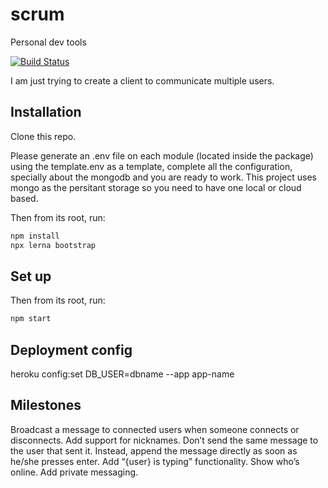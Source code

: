 # scrum

Personal dev tools

[![Build Status](https://travis-ci.com/carlospatinos/scrum.svg?branch=main)](https://travis-ci.com/carlospatinos/scrum)

I am just trying to create a client to communicate multiple users.

## Installation
Clone this repo.

Please generate an .env file on each module (located inside the package) using the template.env as a template, complete all the configuration, specially about the mongodb and you are ready to work. This project uses mongo as the persitant storage so you need to have one local or cloud based.

Then from its root, run:

```sh
npm install
npx lerna bootstrap
```

## Set up

Then from its root, run:

```sh
npm start
```


## Deployment config

heroku config:set DB_USER=dbname --app app-name



## Milestones

Broadcast a message to connected users when someone connects or disconnects.
Add support for nicknames.
Don’t send the same message to the user that sent it. Instead, append the message directly as soon as he/she presses enter.
Add “{user} is typing” functionality.
Show who’s online.
Add private messaging. 
